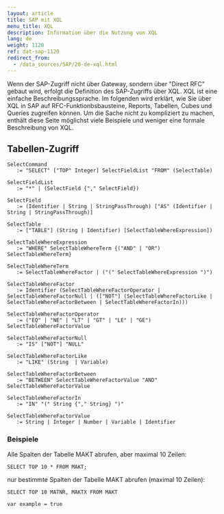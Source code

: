 ```yaml
---
layout: article
title: SAP mit XQL
menu_title: XQL
description: Information über die Nutzung von XQL
lang: de
weight: 1120
ref: dat-sap-1120
redirect_from:
  - /data_sources/SAP/20-de-xql.html
---
```

Wenn der SAP-Zugriff nicht über Gateway, sondern über "Direct RFC" gebaut wird, erfolgt die Definition des SAP-Zugriffs über XQL. XQL ist eine einfache Beschreibungssprache. Im folgenden wird erklärt, wie Sie über XQL in SAP auf RFC-Funktionbsbausteine, Reports, Tabellen, Cubes und Queries zugreifen können. Um die Sache nicht zu kompliziert zu machen, enthält diese Seite möglichst viele Beispiele und weniger eine formale Beschreibung von XQL.

## Tabellen-Zugriff

```
SelectCommand
   := "SELECT" ["TOP" Integer] SelectFieldList "FROM" (SelectTable)

SelectFieldList
   := "*" | (SelectField {"," SelectField})

SelectField
   := (Identifier | String | StringPassThrough) ["AS" (Identifier | String | StringPassThrough)]

SelectTable
   := ["TABLE"] (String | Identifier) [SelectTableWhereExpression])

SelectTableWhereExpression
   := "WHERE" SelectTableWhereTerm {("AND" | "OR") SelectTableWhereTerm}

SelectTableWhereTerm
   := SelectTableWhereFactor | ("(" SelectTableWhereExpression ")")

SelectTableWhereFactor
   := Identifier (SelectTableWhereFactorOperator | SelectTableWhereFactorNull | (["NOT"] (SelectTableWhereFactorLike | SelectTableWhereFactorBetween | SelectTableWhereFactorIn)))

SelectTableWhereFactorOperator
   := ("EQ" | "NE" | "LT" | "GT" | "LE" | "GE") SelectTableWhereFactorValue

SelectTableWhereFactorNull  
   := "IS" ["NOT"] "NULL"

SelectTableWhereFactorLike
   := "LIKE" (String  | Variable)

SelectTableWhereFactorBetween
   := "BETWEEN" SelectTableWhereFactorValue "AND" SelectTableWhereFactorValue

SelectTableWhereFactorIn
   := "IN" "(" String {"," String} ")"

SelectTableWhereFactorValue
   := String | Integer | Number | Variable | Identifier
```

### Beispiele

Alle Spalten der Tabelle MAKT abrufen, aber maximal 10 Zeilen:

```
SELECT TOP 10 * FROM MAKT;
```

nur bestimmte Spalten der Tabelle MAKT abrufen (maximal 10 Zeilen):

```
SELECT TOP 10 MATNR, MAKTX FROM MAKT
```

`var example = true`
